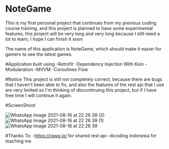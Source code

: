 # NoteGame
This is my first personal project that continues from my previous coding course training, and this project is planned to have some experimental features, this project will be very long and very long because I still need a lot to learn, I hope I can finish it soon

The name of this application is NoteGame, which should make it easier for gamers to see the latest games.

#Application built using
-Retrofit
-Dependency Injection With Koin
-Modularation
-MVVM
-Coroutines Flow

#Notice
This project is still not completely correct, because there are bugs that I haven't been able to fix, and also the features of the rest api that I use are very limited so I'm thinking of discontinuing this project, but if I have free time I will continue it again.

#ScreenShoot

![WhatsApp Image 2021-08-16 at 22 26 39 (2)](https://user-images.githubusercontent.com/55028624/129588748-90b18b2b-609e-4065-ad07-6de84ae09484.jpeg)
![WhatsApp Image 2021-08-16 at 22 26 39 (1)](https://user-images.githubusercontent.com/55028624/129588760-a11fefb1-fe15-4650-8c6b-371284dfca9c.jpeg)
![WhatsApp Image 2021-08-16 at 22 26 39](https://user-images.githubusercontent.com/55028624/129588764-3cecd991-ee62-495b-819e-eb03d8a85e8a.jpeg)


#Thanks To:
-https://rawg.io/ for shared rest api
-dicoding indonesia for teaching me
